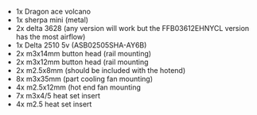 - 1x Dragon ace volcano
- 1x sherpa mini (metal)
- 2x delta 3628 (any version will work but the FFB03612EHNYCL version has the most airflow)
- 1x Delta 2510 5v (ASB02505SHA-AY6B)
- 2x m3x14mm button head (rail mounting)
- 2x m3x12mm button head (rail mounting
- 2x m2.5x8mm (should be included with the hotend)
- 8x m3x35mm (part cooling fan mounting)
- 4x m2.5x12mm (hot end fan mounting
- 7x m3x4/5 heat set insert
- 4x m2.5 heat set insert
